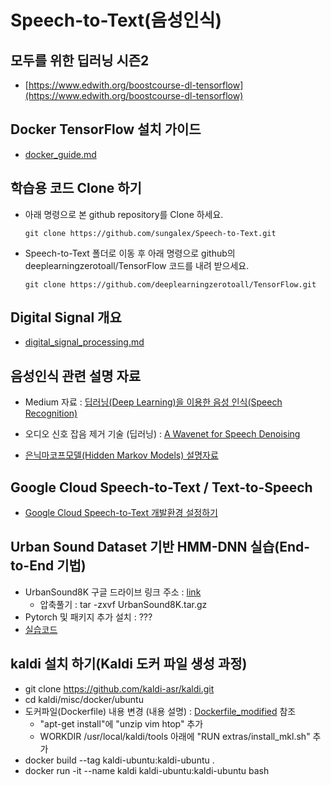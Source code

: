 # Speech-to-Text(음성인식)

## 모두를 위한 딥러닝 시즌2

- [https://www.edwith.org/boostcourse-dl-tensorflow](https://www.edwith.org/boostcourse-dl-tensorflow)

## Docker TensorFlow 설치 가이드

- [docker_guide.md](docker_guide.md)

## 학습용 코드 Clone 하기

- 아래 명령으로 본 github repository를 Clone 하세요.

    `git clone https://github.com/sungalex/Speech-to-Text.git`

- Speech-to-Text 폴더로 이동 후 아래 명령으로 github의 deeplearningzerotoall/TensorFlow 코드를 내려 받으세요.

    `git clone https://github.com/deeplearningzerotoall/TensorFlow.git`

## Digital Signal 개요

- [digital_signal_processing.md](digital_signal_processing.md)

## 음성인식 관련 설명 자료

- Medium 자료 : [딥러닝(Deep Learning)을 이용한 음성 인식(Speech Recognition)](https://medium.com/@jongdae.lim/%EA%B8%B0%EA%B3%84-%ED%95%99%EC%8A%B5-machine-learning-%EC%9D%80-%EC%A6%90%EA%B2%81%EB%8B%A4-part-6-eb0ed6b0ed1d)

- 오디오 신호 잡음 제거 기술 (딥러닝) : [A Wavenet for Speech Denoising](http://www.jordipons.me/apps/speech-denoising-wavenet/25.html)

- [은닉마코프모델(Hidden Markov Models) 설명자료](https://ratsgo.github.io/machine%20learning/2017/03/18/HMMs/)

## Google Cloud Speech-to-Text / Text-to-Speech

- [Google Cloud Speech-to-Text 개발환경 설정하기](https://github.com/sungalex/VoiceMagic/blob/master/google%20cloud%20speech-to-text%20%EA%B0%9C%EB%B0%9C%ED%99%98%EA%B2%BD%20%EC%84%A4%EC%A0%95%ED%95%98%EA%B8%B0.pdf)

## Urban Sound Dataset 기반 HMM-DNN 실습(End-to-End 기법)

- UrbanSound8K 구글 드라이브 링크 주소 : [link](https://drive.google.com/open?id=176DIx-0_uYWUuMD8oO57utQwhchsnmlW)
  - 압축풀기 : tar -zxvf UrbanSound8K.tar.gz
- Pytorch 및 패키지 추가 설치 : ???
- [실습코드](docs/urbansound8k_classifier_spectrogram_updated.ipynb)

## kaldi 설치 하기(Kaldi 도커 파일 생성 과정)

- git clone https://github.com/kaldi-asr/kaldi.git
- cd kaldi/misc/docker/ubuntu
- 도커파일(Dockerfile) 내용 변경 (내용 설명) : [Dockerfile_modified](Dockerfile_modified) 참조
  - "apt-get install"에 "unzip vim htop" 추가
  - WORKDIR /usr/local/kaldi/tools 아래에 "RUN extras/install_mkl.sh" 추가
- docker build --tag kaldi-ubuntu:kaldi-ubuntu .
- docker run -it --name kaldi kaldi-ubuntu:kaldi-ubuntu bash

